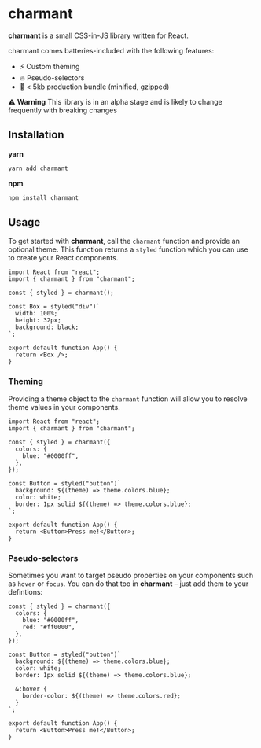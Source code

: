 # charmant

**charmant** is a small CSS-in-JS library written for React.

charmant comes batteries-included with the following features:

- ⚡️ Custom theming
- 🔥 Pseudo-selectors
- 🎉 < 5kb production bundle (minified, gzipped)

⚠️ **Warning** This library is in an alpha stage and is likely to change frequently with breaking changes

## Installation

**yarn**

```sh
yarn add charmant
```

**npm**

```sh
npm install charmant
```

## Usage

To get started with **charmant**, call the `charmant` function and provide an optional theme. This function returns a `styled` function which you can use to create your React components.

```tsx
import React from "react";
import { charmant } from "charmant";

const { styled } = charmant();

const Box = styled("div")`
  width: 100%;
  height: 32px;
  background: black;
`;

export default function App() {
  return <Box />;
}
```

### Theming

Providing a theme object to the `charmant` function will allow you to resolve theme values in your components.

```tsx
import React from "react";
import { charmant } from "charmant";

const { styled } = charmant({
  colors: {
    blue: "#0000ff",
  },
});

const Button = styled("button")`
  background: ${(theme) => theme.colors.blue};
  color: white;
  border: 1px solid ${(theme) => theme.colors.blue};
`;

export default function App() {
  return <Button>Press me!</Button>;
}
```

### Pseudo-selectors

Sometimes you want to target pseudo properties on your components such as `hover` or `focus`. You can do that too in **charmant** – just add them to your defintions:

```tsx
const { styled } = charmant({
  colors: {
    blue: "#0000ff",
    red: "#ff0000",
  },
});

const Button = styled("button")`
  background: ${(theme) => theme.colors.blue};
  color: white;
  border: 1px solid ${(theme) => theme.colors.blue};

  &:hover {
    border-color: ${(theme) => theme.colors.red};
  }
`;

export default function App() {
  return <Button>Press me!</Button>;
}
```
